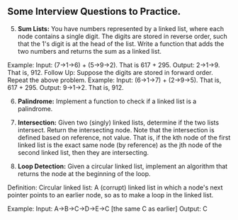 ## Some Interview Questions to Practice.

<!-- 1. **Remove Dups:** Write code to remove duplicates from an unsorted linked list.

2. **Return Kth to Last:** Implement an algorithm to find the kth to last element of a singly linked list.

3. **Delete Middle Node:** Implement an algorithm to delete a node in the middle (i.e., any node but the first and last node, not necessarily the exact middle) of a singly linked list, given only access to that node.

Example:
Input: the node c from the linked list a->b->c->d->e->f
Result: nothing is returned, but the new linked list looks like a->b->d->e->f -->

<!-- 4. **Partition:** Write code to partition a linked list around a value x, such that all nodes less than x come before all nodes greater than or equal to x. If x is contained within the list, the values of x only need to be after the elements less than x (see below). The partition element x can appear anywhere in the "right partition"; it does not need to appear between the left and right partitions. -->
<!--
Example:
Input: 3->5->8->5->10->2->1 [partition = 5]
Output: 3->1->2->10->5->5->8 -->

5. **Sum Lists:** You have numbers represented by a linked list, where each node contains a single digit. The digits are stored in reverse order, such that the 1's digit is at the head of the list. Write a function that adds the two numbers and returns the sum as a linked list.

Example:
Input: (7->1->6) + (5->9->2). That is 617 + 295.
Output: 2->1->9. That is, 912.
Follow Up:
Suppose the digits are stored in forward order. Repeat the above problem.
Example:
Input: (6->1->7) + (2->9->5). That is, 617 + 295.
Output: 9->1->2. That is, 912.

6. **Palindrome:** Implement a function to check if a linked list is a palindrome.

7. **Intersection:** Given two (singly) linked lists, determine if the two lists intersect. Return the intersecting node. Note that the intersection is defined based on reference, not value. That is, if the kth node of the first linked list is the exact same node (by reference) as the jth node of the second linked list, then they are intersecting.

8. **Loop Detection:** Given a circular linked list, implement an algorithm that returns the node at the beginning of the loop.

Definition:
Circular linked list: A (corrupt) linked list in which a node's next pointer points to an earlier node, so as to make a loop in the linked list.

Example:
Input: A->B->C->D->E->C [the same C as earlier]
Output: C
